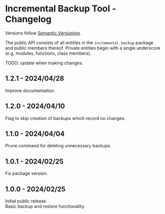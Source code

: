 # Incremental Backup Tool - Changelog

Versions follow [Semantic Versioning](https://semver.org/spec/v2.0.0.html).

The public API consists of all entities in the `incremental_backup` package and public members thereof.
Private entities begin with a single underscore (e.g. modules, functions, class members).

TODO: update when making changes.

## 1.2.1 - 2024/04/28

Improve documentation.

## 1.2.0 - 2024/04/10

Flag to skip creation of backups which record no changes.

## 1.1.0 - 2024/04/04

Prune command for deleting unnecessary backups.

## 1.0.1 - 2024/02/25

Fix package version.

## 1.0.0 - 2024/02/25

Initial public release.  
Basic backup and restore functionality.
